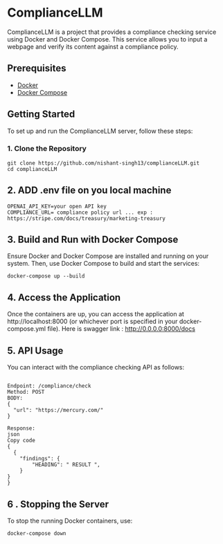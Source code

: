 # ComplianceLLM

ComplianceLLM is a project that provides a compliance checking service using Docker and Docker Compose. This service allows you to input a webpage and verify its content against a compliance policy.

## Prerequisites

- [Docker](https://www.docker.com/products/docker-desktop)
- [Docker Compose](https://docs.docker.com/compose/install/)

## Getting Started

To set up and run the ComplianceLLM server, follow these steps:

### 1. Clone the Repository

```console
git clone https://github.com/nishant-singh13/complianceLLM.git
cd complianceLLM 
```
## 2. ADD .env file on you local machine 
```console
OPENAI_API_KEY=your open API key
COMPLIANCE_URL= compliance policy url ... exp : https://stripe.com/docs/treasury/marketing-treasury
```

## 3. Build and Run with Docker Compose
Ensure Docker and Docker Compose are installed and running on your system. Then, use Docker Compose to build and start the services:


```console
docker-compose up --build
```

## 4. Access the Application
Once the containers are up, you can access the application at http://localhost:8000 (or whichever port is specified in your docker-compose.yml file).
Here is swagger link : http://0.0.0.0:8000/docs

## 5. API Usage
You can interact with the compliance checking API as follows:
```console

Endpoint: /compliance/check
Method: POST
BODY: 
{
  "url": "https://mercury.com/"
}

Response:
json
Copy code
{
  {
    "findings": {
        "HEADING": " RESULT ",
    }
}
}
```

## 6 . Stopping the Server
To stop the running Docker containers, use:


```console
docker-compose down
```

